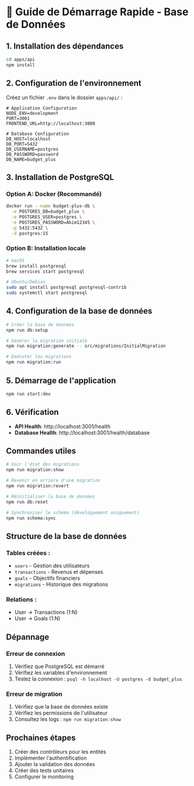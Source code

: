 # 🚀 Guide de Démarrage Rapide - Base de Données

## 1. Installation des dépendances

```bash
cd apps/api
npm install
```

## 2. Configuration de l'environnement

Créez un fichier `.env` dans le dossier `apps/api/` :

```env
# Application Configuration
NODE_ENV=development
PORT=3001
FRONTEND_URL=http://localhost:3000

# Database Configuration
DB_HOST=localhost
DB_PORT=5432
DB_USERNAME=postgres
DB_PASSWORD=password
DB_NAME=budget_plus
```

## 3. Installation de PostgreSQL

### Option A: Docker (Recommandé)
```bash
docker run --name budget-plus-db \
  -e POSTGRES_DB=budget_plus \
  -e POSTGRES_USER=postgres \
  -e POSTGRES_PASSWORD=Akim12345 \
  -p 5432:5432 \
  -d postgres:15
```

### Option B: Installation locale
```bash
# macOS
brew install postgresql
brew services start postgresql

# Ubuntu/Debian
sudo apt install postgresql postgresql-contrib
sudo systemctl start postgresql
```

## 4. Configuration de la base de données

```bash
# Créer la base de données
npm run db:setup

# Générer la migration initiale
npm run migration:generate -- src/migrations/InitialMigration

# Exécuter les migrations
npm run migration:run
```

## 5. Démarrage de l'application

```bash
npm run start:dev
```

## 6. Vérification

- **API Health**: http://localhost:3001/health
- **Database Health**: http://localhost:3001/health/database

## Commandes utiles

```bash
# Voir l'état des migrations
npm run migration:show

# Revenir en arrière d'une migration
npm run migration:revert

# Réinitialiser la base de données
npm run db:reset

# Synchroniser le schéma (développement uniquement)
npm run schema:sync
```

## Structure de la base de données

### Tables créées :
- `users` - Gestion des utilisateurs
- `transactions` - Revenus et dépenses
- `goals` - Objectifs financiers
- `migrations` - Historique des migrations

### Relations :
- User → Transactions (1:N)
- User → Goals (1:N)

## Dépannage

### Erreur de connexion
1. Vérifiez que PostgreSQL est démarré
2. Vérifiez les variables d'environnement
3. Testez la connexion : `psql -h localhost -U postgres -d budget_plus`

### Erreur de migration
1. Vérifiez que la base de données existe
2. Vérifiez les permissions de l'utilisateur
3. Consultez les logs : `npm run migration:show`

## Prochaines étapes

1. Créer des contrôleurs pour les entités
2. Implémenter l'authentification
3. Ajouter la validation des données
4. Créer des tests unitaires
5. Configurer le monitoring
